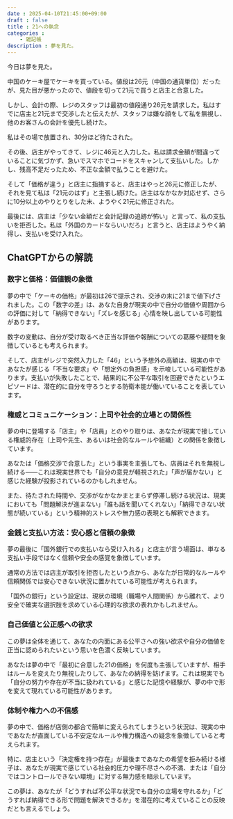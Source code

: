 ```yaml
---
date : 2025-04-10T21:45:00+09:00
draft : false
title : 21への執念
categories : 
    - 雑記帳
description : 夢を見た。
---
```


今日は夢を見た。

中国のケーキ屋でケーキを買っている。値段は26元（中国の通貨単位）だったが、見た目が悪かったので、値段を切って21元で買うと店主と合意した。

しかし、会計の際、レジのスタッフは最初の値段通り26元を請求した。私はすでに店主と21元まで交渉したと伝えたが、スタッフは嫌な顔をして私を無視し、他のお客さんの会計を優先し続けた。

私はその場で放置され、30分ほど待たされた。

その後、店主がやってきて、レジに46元と入力した。私は請求金額が間違っていることに気づかず、急いでスマホでコードをスキャンして支払いした。しかし、残高不足だったため、不正な金額で払うことを避けた。

そして「価格が違う」と店主に指摘すると、店主はやっと26元に修正したが、それを見て私は「21元のはず」と主張し続けた。店主はなかなか対応せず、さらに10分以上のやりとりをした末、ようやく21元に修正された。

最後には、店主は「少ない金額だと会計記録の追跡が怖い」と言って、私の支払いを拒否した。私は「外国のカードならいいだろ」と言うと、店主はようやく納得し、支払いを受け入れた。

## ChatGPTからの解読
### 数字と価格：価値観の象徴
夢の中で「ケーキの価格」が最初は26で提示され、交渉の末に21まで値下げされました。この「数字の差」は、あなた自身が現実の中で自分の価値や周囲からの評価に対して「納得できない」「ズレを感じる」心情を映し出している可能性があります。

数字の変動は、自分が受け取るべき正当な評価や報酬についての葛藤や疑問を象徴しているとも考えられます。

そして、店主がレジで突然入力した「46」という予想外の高額は、現実の中であなたが感じる「不当な要求」や「想定外の負担感」を示唆している可能性があります。支払いが失敗したことで、結果的に不公平な取引を回避できたというエピソードは、潜在的に自分を守ろうとする防衛本能が働いていることを表しています。

### 権威とコミュニケーション：上司や社会的立場との関係性
夢の中に登場する「店主」や「店員」とのやり取りは、あなたが現実で接している権威的存在（上司や先生、あるいは社会的なルールや組織）との関係を象徴しています。

あなたは「価格交渉で合意した」という事実を主張しても、店員はそれを無視し続ける――これは現実世界でも「自分の意見が軽視された」「声が届かない」と感じた経験が投影されているのかもしれません。

また、待たされた時間や、交渉がなかなかまとまらず停滞し続ける状況は、現実においても「問題解決が進まない」「誰も話を聞いてくれない」「納得できない状態が続いている」という精神的ストレスや無力感の表現とも解釈できます。

### 金銭と支払い方法：安心感と信頼の象徴
夢の最後に「国外銀行での支払いなら受け入れる」と店主が言う場面は、単なる支払い手段ではなく信頼や安全の感覚を象徴しています。

通常の方法では店主が取引を拒否したという点から、あなたが日常的なルールや信頼関係では安心できない状況に置かれている可能性が考えられます。

「国外の銀行」という設定は、現状の環境（職場や人間関係）から離れて、より安全で確実な選択肢を求めている心理的な欲求の表れかもしれません。

### 自己価値と公正感への欲求
この夢は全体を通じて、あなたの内面にある公平さへの強い欲求や自分の価値を正当に認められたいという思いを色濃く反映しています。

あなたは夢の中で「最初に合意した21の価格」を何度も主張していますが、相手はルールを変えたり無視したりして、あなたの納得を妨げます。これは現実でも「自分の努力や存在が不当に扱われている」と感じた記憶や経験が、夢の中で形を変えて現れている可能性があります。

### 体制や権力への不信感
夢の中で、価格が店側の都合で簡単に変えられてしまうという状況は、現実の中であなたが直面している不安定なルールや権力構造への疑念を象徴していると考えられます。

特に、店主という「決定権を持つ存在」が最後まであなたの希望を拒み続ける様子は、あなたが現実で感じている社会的圧力や理不尽さへの不満、または「自分ではコントロールできない環境」に対する無力感を暗示しています。

この夢は、あなたが「どうすれば不公平な状況でも自分の立場を守れるか」「どうすれば納得できる形で問題を解決できるか」を潜在的に考えていることの反映だとも言えるでしょう。